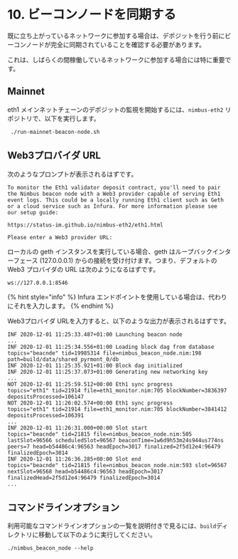 # 10. ビーコンノードを同期する

既に立ち上がっているネットワークに参加する場合は、デポジットを行う前にビーコンノードが完全に同期されていることを確認する必要があります。

これは、しばらくの間稼働しているネットワークに参加する場合には特に重要です。

## Mainnet

eth1 メインネットチェーンのデポジットの監視を開始するには、`nimbus-eth2` リポジトリで、以下を実行します。

```text
 ./run-mainnet-beacon-node.sh
```

## Web3プロバイダ URL

次のようなプロンプトが表示されるはずです。

```text
To monitor the Eth1 validator deposit contract, you'll need to pair
the Nimbus beacon node with a Web3 provider capable of serving Eth1
event logs. This could be a locally running Eth1 client such as Geth
or a cloud service such as Infura. For more information please see
our setup guide:

https://status-im.github.io/nimbus-eth2/eth1.html

Please enter a Web3 provider URL:
```

ローカルの geth インスタンスを実行している場合、geth はループバックインターフェース \(127.0.0.0.1\) からの接続を受け付けます。つまり、デフォルトの Web3 プロバイダの URL は次のようになるはずです。

```text
ws://127.0.0.1:8546
```

{% hint style="info" %}
Infura エンドポイントを使用している場合は、代わりにそれを入力します。
{% endhint %}

Web3プロバイダ URLを入力すると、以下のような出力が表示されるはずです。

```text
INF 2020-12-01 11:25:33.487+01:00 Launching beacon node
...
INF 2020-12-01 11:25:34.556+01:00 Loading block dag from database            topics="beacnde" tid=19985314 file=nimbus_beacon_node.nim:198 path=build/data/shared_pyrmont_0/db
INF 2020-12-01 11:25:35.921+01:00 Block dag initialized
INF 2020-12-01 11:25:37.073+01:00 Generating new networking key
...
NOT 2020-12-01 11:25:59.512+00:00 Eth1 sync progress                         topics="eth1" tid=21914 file=eth1_monitor.nim:705 blockNumber=3836397 depositsProcessed=106147
NOT 2020-12-01 11:26:02.574+00:00 Eth1 sync progress                         topics="eth1" tid=21914 file=eth1_monitor.nim:705 blockNumber=3841412 depositsProcessed=106391
...
INF 2020-12-01 11:26:31.000+00:00 Slot start                                 topics="beacnde" tid=21815 file=nimbus_beacon_node.nim:505 lastSlot=96566 scheduledSlot=96567 beaconTime=1w6d9h53m24s944us774ns peers=7 head=b54486c4:96563 headEpoch=3017 finalized=2f5d12e4:96479 finalizedEpoch=3014
INF 2020-12-01 11:26:36.285+00:00 Slot end                                   topics="beacnde" tid=21815 file=nimbus_beacon_node.nim:593 slot=96567 nextSlot=96568 head=b54486c4:96563 headEpoch=3017 finalizedHead=2f5d12e4:96479 finalizedEpoch=3014
...
```

## コマンドラインオプション

利用可能なコマンドラインオプションの一覧を説明付きで見るには、`build`ディレクトリに移動して以下のように実行してください。

```text
./nimbus_beacon_node --help
```

